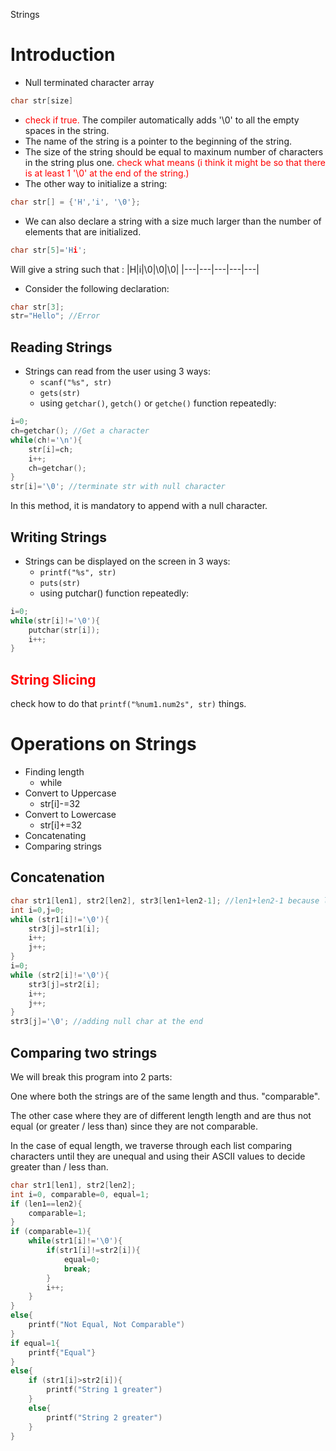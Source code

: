 Strings

# Introduction
- Null terminated character array
```c
char str[size]
```
 - <font color=red>check if true.</font> The compiler automatically adds '\0' to all the empty spaces in the string.
 - The name of the string is a pointer to the beginning of the string.
 - The size of the string should be equal to maxinum number of characters in the string plus one. <font color=red> check what means (i think it might be so that there is at least 1 '\0' at the end of the string.)</font>
 - The other way to initialize a string:
```c
char str[] = {'H','i', '\0'};
```
- We can also declare a string with a size much larger than the number of elements that are initialized.
```c
char str[5]='Hi';
```
Will give a string such that :
|H|i|\0|\0|\0|
|---|---|---|---|---|

- Consider the following declaration:
```c
char str[3];
str="Hello"; //Error
```

## Reading Strings
- Strings can read from the user using 3 ways:
	- `scanf("%s", str)`
	- `gets(str)`
	- using `getchar()`, `getch()` or `getche()` function repeatedly:
```c
i=0;
ch=getchar(); //Get a character
while(ch!='\n'){
	str[i]=ch;
	i++;
	ch=getchar();
}
str[i]='\0'; //terminate str with null character
```

In this method, it is mandatory to append with a null character.

## Writing Strings
- Strings can be displayed on the screen in 3 ways:
	- `printf("%s", str)`
	- `puts(str)`
	- using putchar() function repeatedly:
```c
i=0;
while(str[i]!='\0'){
	putchar(str[i]);
	i++;
}
```

## <font color=red>String Slicing</font>
check how to do that `printf("%num1.num2s", str)` things.

# Operations on Strings
- Finding length
	- while
- Convert to Uppercase
	- str[i]-=32
- Convert to Lowercase
	- str[i]+=32
- Concatenating
- Comparing strings

## Concatenation
```c
char str1[len1], str2[len2], str3[len1+len2-1]; //len1+len2-1 because len1 and len2 are both 1 more than the maximum chars, so their sum will be 2 more than the maximum chars
int i=0,j=0;
while (str1[i]!='\0'){
	str3[j]=str1[i];
	i++;
	j++;
}
i=0;
while (str2[i]!='\0'){
	str3[j]=str2[i];
	i++;
	j++;
}
str3[j]='\0'; //adding null char at the end
```

## Comparing two strings
We will break this program into 2 parts:

One where both the strings are of the same length and thus. "comparable".

The other case where they are of different length length and are thus not equal (or greater / less than) since they are not comparable.

In the case of equal length, we traverse through each list comparing characters until they are unequal and using their ASCII values to decide greater than / less than.
```c
char str1[len1], str2[len2];
int i=0, comparable=0, equal=1;
if (len1==len2){
	comparable=1;
}
if (comparable=1){
	while(str1[i]!='\0'){
		if(str1[i]!=str2[i]){
			equal=0;
			break;
		}
		i++;
	}
}
else{
	printf("Not Equal, Not Comparable")
}
if equal=1{
	printf{"Equal"}
}
else{
	if (str1[i]>str2[i]){
		printf("String 1 greater")
	}
	else{
		printf("String 2 greater")
	}
}
```